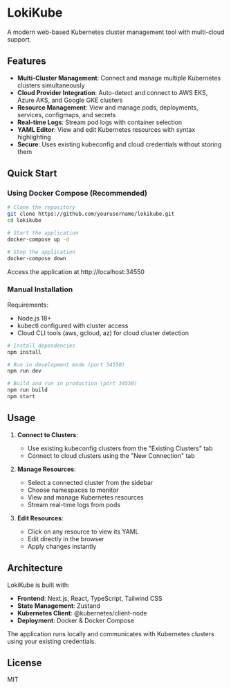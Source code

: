 # LokiKube

A modern web-based Kubernetes cluster management tool with multi-cloud support.

## Features

- **Multi-Cluster Management**: Connect and manage multiple Kubernetes clusters simultaneously
- **Cloud Provider Integration**: Auto-detect and connect to AWS EKS, Azure AKS, and Google GKE clusters
- **Resource Management**: View and manage pods, deployments, services, configmaps, and secrets
- **Real-time Logs**: Stream pod logs with container selection
- **YAML Editor**: View and edit Kubernetes resources with syntax highlighting
- **Secure**: Uses existing kubeconfig and cloud credentials without storing them

## Quick Start

### Using Docker Compose (Recommended)

```bash
# Clone the repository
git clone https://github.com/yourusername/lokikube.git
cd lokikube

# Start the application
docker-compose up -d

# Stop the application
docker-compose down
```

Access the application at http://localhost:34550

### Manual Installation

Requirements:
- Node.js 18+
- kubectl configured with cluster access
- Cloud CLI tools (aws, gcloud, az) for cloud cluster detection

```bash
# Install dependencies
npm install

# Run in development mode (port 34550)
npm run dev

# Build and run in production (port 34550)
npm run build
npm start
```

## Usage

1. **Connect to Clusters**:
   - Use existing kubeconfig clusters from the "Existing Clusters" tab
   - Connect to cloud clusters using the "New Connection" tab

2. **Manage Resources**:
   - Select a connected cluster from the sidebar
   - Choose namespaces to monitor
   - View and manage Kubernetes resources
   - Stream real-time logs from pods

3. **Edit Resources**:
   - Click on any resource to view its YAML
   - Edit directly in the browser
   - Apply changes instantly

## Architecture

LokiKube is built with:
- **Frontend**: Next.js, React, TypeScript, Tailwind CSS
- **State Management**: Zustand
- **Kubernetes Client**: @kubernetes/client-node
- **Deployment**: Docker & Docker Compose

The application runs locally and communicates with Kubernetes clusters using your existing credentials.

## License

MIT